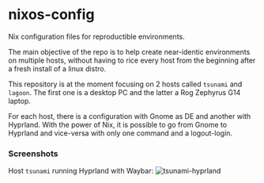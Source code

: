 # nixos-config
Nix configuration files for reproductible environments.

The main objective of the repo is to help create near-identic environments on multiple hosts, without having to rice every host from the beginning after a fresh install of a linux distro.

This repository is at the moment focusing on 2 hosts called `tsunami` and `lagoon`. The first one is a desktop PC and the latter a Rog Zephyrus G14 laptop.

For each host, there is a configuration with Gnome as DE and another with Hyprland. With the power of Nix, it is possible to go from Gnome to Hyprland and vice-versa with only one command and a logout-login.

### Screenshots
Host `tsunami` running Hyprland with Waybar:
![tsunami-hyprland](docs/img/tsunami-hyprland.png)
